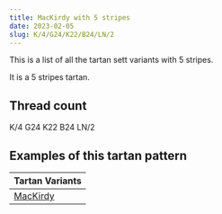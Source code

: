 ```yaml
---
title: MacKirdy with 5 stripes
date: 2023-02-05
slug: K/4/G24/K22/B24/LN/2
---
```

This is a list of all the tartan sett variants with 5 stripes.

It is a 5 stripes tartan.


## Thread count
K/4 G24 K22 B24 LN/2

## Examples of this tartan pattern

| Tartan Variants |
|---------------|
| [MacKirdy](/variants/k/4/g24/k22/b24/ln/2-b304080-g008000-k000000-lne0e0e0)||
